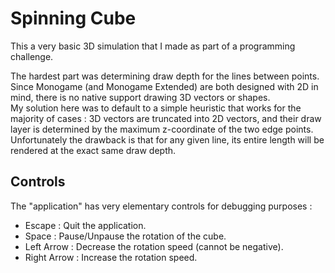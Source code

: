 ﻿# Spinning Cube

This a very basic 3D simulation that I made as part of a programming challenge.  
  
The hardest part was determining draw depth for the lines between points. 
Since Monogame (and Monogame Extended) are both designed with 2D in mind,
there is no native support drawing 3D vectors or shapes.   
My solution here was to default to a simple heuristic that works for the majority of cases : 
3D vectors are truncated into 2D vectors, and their draw layer is determined
by the maximum z-coordinate of the two edge points.  
Unfortunately the drawback is that 
for any given line, its entire length will be rendered at the exact same draw depth.

## Controls
The "application" has very elementary controls for debugging purposes : 
- Escape : Quit the application.  
- Space : Pause/Unpause the rotation of the cube.
- Left Arrow : Decrease the rotation speed (cannot be negative).
- Right Arrow : Increase the rotation speed.
